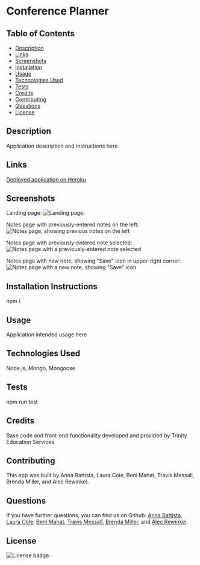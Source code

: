 # Conference Planner

## Table of Contents

* [Description](#description)
* [Links](#links)
* [Screenshots](#screenshots)
* [Installation](#installation)
* [Usage](#usage)
* [Technologies Used](#technologies)
* [Tests](#tests)
* [Credits](#credits)
* [Contributing](#contributing)
* [Questions](#questions)
* [License](#license)

## Description

Application description and instructions here

## Links

[Deployed application on Heroku](https://#/)

## Screenshots

Landing page:
![Landing page:](public/assets/#)

Notes page with previously-entered notes on the left:
![Notes page, showing previous notes on the left](public/assets/#)

Notes page with previously-entered note selected:
![Notes page with a previously-entered note selected](public/assets/#)

Notes page with new note, showing "Save" icon in upper-right corner:
![Notes page with a new note, showing "Save" icon](public/assets/#)

## Installation Instructions

npm i

## Usage

Application intended usage here

## Technologies Used

Node.js, Mongo, Mongoose

## Tests

npm run test

## Credits

Base code and front-end functionality developed and provided by Trinity Education Services

## Contributing

This app was built by Anna Battista, Laura Cole, Beni Mahat, Travis Messall, Brenda Miller, and Alec Rewinkel.

## Questions

If you have further questions, you can find us on Github: [Anna Battista](https://github.com/abattista24), [Laura Cole](https://github.com/LauraCole1900), [Beni Mahat](https://github.com/benimahat1291), [Travis Messall](https://github.com/tmessall), [Brenda Miller](https://github.com/millerbee), and [Alec Rewinkel](https://github.com/arewinkl).

## License

![License badge](https://img.shields.io/badge/license-MIT-brightgreen).